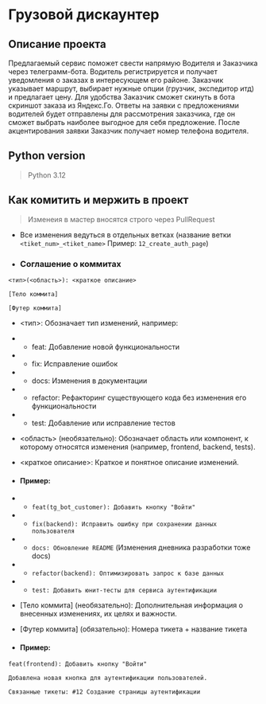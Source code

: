 # Грузовой дискаунтер 

## Описание проекта 
Предлагаемый сервис поможет свести напрямую Водителя и Заказчика через телеграмм-бота. Водитель регистрируется и получает уведомления о заказах в интересующем его районе. Заказчик указывает маршрут, выбирает нужные опции (грузчик, экспедитор итд) и предлагает цену. Для удобства Заказчик сможет скинуть в бота скриншот заказа из Яндекс.Го. Ответы на заявки с предложениями водителей будет отправлены для рассмотрения заказчика, где он сможет выбрать наиболее выгодное для себя предложение. После акцентирования заявки Заказчик получает номер телефона водителя.

## Python version
> Python 3.12

## Как комитить и мержить в проект
> Изменеия в мастер вносятся строго через PullRequest
- Все изменения ведуться в отдельных ветках (название ветки `<tiket_num>_<tiket_name>` Пример: `12_create_auth_page`)

- ### Соглашение о коммитах
```
<тип>(<область>): <краткое описание>

[Тело коммита]

[Футер коммита]
```
- <тип>: Обозначает тип изменений, например:

- - feat: Добавление новой функциональности
- - fix: Исправление ошибок
- - docs: Изменения в документации
- - refactor: Рефакторинг существующего кода без изменения его функциональности
- - test: Добавление или исправление тестов


- <область> (необязательно): Обозначает область или компонент, к которому относятся изменения (например, frontend, backend, tests).


- <краткое описание>: Краткое и понятное описание изменений.


- #### Пример:
- - ```feat(tg_bot_customer): Добавить кнопку "Войти"```
- - ```fix(backend): Исправить ошибку при сохранении данных пользователя```
- - ```docs: Обновление README``` (Изменения дневника разработки тоже docs)
- - ```refactor(backend): Оптимизировать запрос к базе данных```
- - ```test: Добавить юнит-тесты для сервиса аутентификации```


- [Тело коммита] (необязательно): Дополнительная информация о внесенных изменениях, их целях и важности.


- [Футер коммита] (обязательно): Номера тикета + название тикета


- #### Пример:

```
feat(frontend): Добавить кнопку "Войти"

Добавлена новая кнопка для аутентификации пользователей.

Связанные тикеты: #12 Создание страницы аутентификации
```